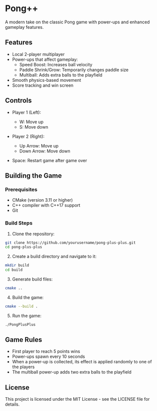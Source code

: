 # Pong++

A modern take on the classic Pong game with power-ups and enhanced gameplay features.

## Features

- Local 2-player multiplayer
- Power-ups that affect gameplay:
  - Speed Boost: Increases ball velocity
  - Paddle Shrink/Grow: Temporarily changes paddle size
  - Multiball: Adds extra balls to the playfield
- Smooth physics-based movement
- Score tracking and win screen

## Controls

- Player 1 (Left):
  - W: Move up
  - S: Move down

- Player 2 (Right):
  - Up Arrow: Move up
  - Down Arrow: Move down

- Space: Restart game after game over

## Building the Game

### Prerequisites

- CMake (version 3.11 or higher)
- C++ compiler with C++17 support
- Git

### Build Steps

1. Clone the repository:
```bash
git clone https://github.com/yourusername/pong-plus-plus.git
cd pong-plus-plus
```

2. Create a build directory and navigate to it:
```bash
mkdir build
cd build
```

3. Generate build files:
```bash
cmake ..
```

4. Build the game:
```bash
cmake --build .
```

5. Run the game:
```bash
./PongPlusPlus
```

## Game Rules

- First player to reach 5 points wins
- Power-ups spawn every 10 seconds
- When a power-up is collected, its effect is applied randomly to one of the players
- The multiball power-up adds two extra balls to the playfield

## License

This project is licensed under the MIT License - see the LICENSE file for details. 